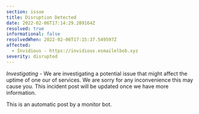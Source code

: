 ```yaml
---
section: issue
title: Disruption Detected
date: 2022-02-06T17:14:29.289164Z
resolved: true
informational: false
resolvedWhen: 2022-02-06T17:15:37.549597Z
affected:
  - Invidious - https://invidious.esmailelbob.xyz
severity: disrupted
---
```

*Investigating* - We are investigating a potential issue that might affect the uptime of one our of services. We are sorry for any inconvenience this may cause you. This incident post will be updated once we have more information.

This is an automatic post by a monitor bot.
        